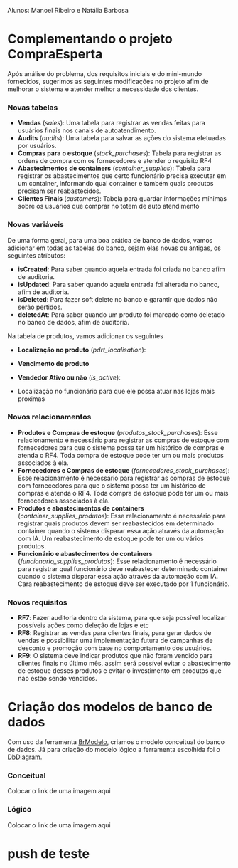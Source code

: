 Alunos: Manoel Ribeiro e Natália Barbosa

# Complementando o projeto CompraEsperta

Após análise do problema, dos requisitos iniciais e do mini-mundo fornecidos,
sugerimos as seguintes modificações no projeto afim de melhorar o sistema e
atender melhor a necessidade dos clientes.

### Novas tabelas

- **Vendas** (_sales_): Uma tabela para registrar as vendas feitas para usuários finais nos canais de autoatendimento. 
- **Audits** (_audits_): Uma tabela para salvar as ações do sistema efetuadas por usuários.
- **Compras para o estoque** (_stock_purchases_): Tabela para registrar as ordens de compra com os fornecedores e atender o requisito RF4  
- **Abastecimentos de containers** (_container_supplies_): Tabela para registrar os abastecimentos que certo funcionário precisa executar em um container, informando qual container e também quais produtos precisam ser reabastecidos.
- **Clientes Finais** (_customers_): Tabela para guardar informações mínimas sobre os usuários que comprar no totem de auto atendimento

### Novas variáveis

De uma forma geral, para uma boa prática de banco de dados, vamos adicionar em todas as tabelas do banco, sejam elas
novas ou antigas, os seguintes atributos:

- **isCreated**: Para saber quando aquela entrada foi criada no banco afim de auditoria.
- **isUpdated**: Para saber quando aquela entrada foi alterada no banco, afim de auditoria.
- **isDeleted**: Para fazer soft delete no banco e garantir que dados não serão pertidos.
- **deletedAt**: Para saber quando um produto foi marcado como deletado no banco de dados, afim de auditoria.

Na tabela de produtos, vamos adicionar os seguintes

- **Localização no produto** (_pdrt_localisation_):
- **Vencimento de produto**

- **Vendedor Ativo ou não** (_is_active_):
- Localização no funcionário para que ele possa atuar nas lojas mais proximas

### Novos relacionamentos

- **Produtos e Compras de estoque** (_produtos_stock_purchases_): Esse relacionamento é necessário para registrar as compras de estoque com fornecedores para que o sistema possa ter um histórico de compras e atenda o RF4. Toda compra de estoque pode ter um ou mais produtos associados à ela.
- **Fornecedores e Compras de estoque** (_fornecedores_stock_purchases_): Esse relacionamento é necessário para registrar as compras de estoque com fornecedores para que o sistema possa ter um histórico de compras e atenda o RF4. Toda compra de estoque pode ter um ou mais fornecedores associados à ela.
- **Produtos e abastecimentos de containers** (_container_supplies_produtos_): Esse relacionamento é necessário para registrar quais produtos devem ser reabastecidos em determinado container quando o sistema disparar essa ação através da automação com IA. Um reabastecimento de estoque pode ter um ou vários produtos. 
- **Funcionário e abastecimentos de containers** (_funcionario_supplies_produtos_): Esse relacionamento é necessário para registrar qual funcionário deve reabastecer determinado container quando o sistema disparar essa ação através da automação com IA. Cara reabastecimento de estoque deve ser executado por 1 funcionário. 

### Novos requisitos

- **RF7**: Fazer auditoria dentro da sistema, para que seja possível localizar possíveis ações como
  deleção de lojas e etc
- **RF8**: Registrar as vendas para clientes finais, para gerar dados de vendas e possibilitar uma implementação futura de campanhas de desconto e promoção com base no comportamento dos usuários.
- **RF9**: O sistema deve indicar produtos que não foram vendido para clientes finais no último mês, assim será possível evitar o abastecimento de estoque desses produtos e evitar o investimento em produtos que não estão sendo vendidos.

# Criação dos modelos de banco de dados

Com uso da ferramenta [BrModelo](https://www.brmodeloweb.com/lang/pt-br/index.html), criamos o modelo conceitual do banco de dados. Já para criação do modelo lógico a ferramenta escolhida foi o [DbDiagram](https://dbdiagram.io/home).

### Conceitual

Colocar o link de uma imagem aqui

### Lógico

Colocar o link de uma imagem aqui

# push de teste
